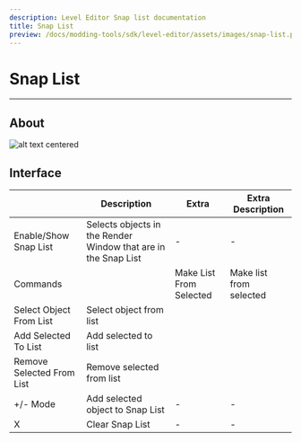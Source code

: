 ```yaml
---
description: Level Editor Snap list documentation
title: Snap List
preview: /docs/modding-tools/sdk/level-editor/assets/images/snap-list.png
---
```


# Snap List

___

## About

![alt text centered](./assets/images/snap-list.png)

## Interface

<table>
  <thead>
    <tr>
      <th />
      <th>Description</th>
      <th>Extra</th>
      <th>Extra Description</th>
    </tr>
  </thead>
  <tbody>
    <tr>
      <td>Enable/Show Snap List</td>
      <td>Selects objects in the Render Window that are in the Snap List</td>
      <td>-</td>
      <td>-</td>
    </tr>
    <tr>
      <td rowSpan={4}>Commands</td>
      <td rowSpan={4} />
      <td>Make List From Selected</td>
      <td>Make list from selected</td>
    </tr>
    <tr>
      <td>Select Object From List</td>
      <td>Select object from list</td>
    </tr>
    <tr>
      <td>Add Selected To List</td>
      <td>Add selected to list</td>
    </tr>
    <tr>
      <td>Remove Selected From List</td>
      <td>Remove selected from list</td>
    </tr>
    <tr>
      <td>+/- Mode</td>
      <td>Add selected object to Snap List</td>
      <td>-</td>
      <td>-</td>
    </tr>
    <tr>
      <td>X</td>
      <td>Clear Snap List</td>
      <td>-</td>
      <td>-</td>
    </tr>
  </tbody>
</table>
